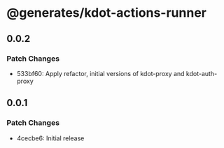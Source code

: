 # @generates/kdot-actions-runner

## 0.0.2

### Patch Changes

- 533bf60: Apply refactor, initial versions of kdot-proxy and kdot-auth-proxy

## 0.0.1

### Patch Changes

- 4cecbe6: Initial release
